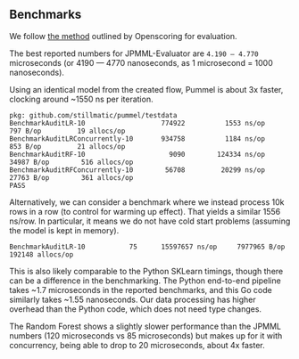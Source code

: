 ## Benchmarks

We follow [the method](https://openscoring.io/blog/2021/08/04/benchmarking_sklearn_jpmml_evaluator/) outlined by Openscoring for evaluation.

The best reported numbers for JPMML-Evaluator are `4.190 — 4.770` microseconds (or 4190 — 4770 nanoseconds, as 1 microsecond = 1000 nanoseconds).

Using an identical model from the created flow, Pummel is about 3x faster, clocking around ~1550 ns per iteration.

```
pkg: github.com/stillmatic/pummel/testdata
BenchmarkAuditLR-10                	  774922	      1553 ns/op	     797 B/op	      19 allocs/op
BenchmarkAuditLRConcurrently-10    	  934758	      1184 ns/op	     853 B/op	      21 allocs/op
BenchmarkAuditRF-10                	    9090	    124334 ns/op	   34987 B/op	     516 allocs/op
BenchmarkAuditRFConcurrently-10    	   56708	     20299 ns/op	   27763 B/op	     361 allocs/op
PASS
```

Alternatively, we can consider a benchmark where we instead process 10k rows in a row (to control for warming up effect). That yields a similar 1556 ns/row. In particular, it means we do not have cold start problems (assuming the model is kept in memory).

```
BenchmarkAuditLR-10    	      75	  15597657 ns/op	 7977965 B/op	  192148 allocs/op
```

This is also likely comparable to the Python SKLearn timings, though there can be a difference in the benchmarking. The Python end-to-end pipeline takes ~1.7 microseconds in the reported benchmarks, and this Go code similarly takes ~1.55 nanoseconds. Our data processing has higher overhead than the Python code, which does not need type changes. 

The Random Forest shows a slightly slower performance than the JPMML numbers (120 microseconds vs 85 microseconds) but makes up for it with concurrency, being able to drop to 20 microseconds, about 4x faster.


